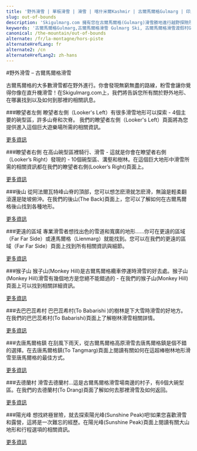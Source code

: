 ```yaml
---
title: '野外滑雪 | 單板滑雪 | 滑雪 | 喀什米爾Kashmir | 古爾馬爾格Gulmarg | 印度India | Skigulmarg.com'
slug: out-of-bounds
description: 'Skigulmarg.com 擁有您在古爾馬爾格(Gulmarg)滑雪勝地進行越野探險所需資訊 - 如:有關其廣闊越野地形在哪裡可以找到以及該如何到達等..。'
keywords: '古爾馬爾格Gulmarg,古爾馬爾格滑雪 Gulmarg Ski, 古爾馬爾格滑雪渡假村Gulmarg Ski Resort, 喀什米爾滑雪Skiing in the Himalayas, 印度滑雪Skiing in India, 喜馬拉雅Himalaya, 喀什米爾Kashmir, Skigulmarg.com'
canonical: /the-mountain/out-of-bounds
alternate: /fr/la-montagne/hors-piste
alternateHrefLang: fr
alternate2: /cn
alternateHrefLang2: zh-hans
---
```


#野外滑雪 – 古爾馬爾格滑雪

古爾馬爾格的大多數滑雪都在野外進行。你會發現無窮無盡的路線，粉雪會讓你覺得你像在直升機滑雪！在Skigulmarg.com上，我們將告訴您所有關於野外地形、在哪裏找到以及如何到那裡的相關訊息。


###瞭望者左側
瞭望者左側（Looker's Left）有很多滑雪地形可以探索 -  4個主要的碗型區，許多山脊和次脊。 我們的瞭望者左側（Looker's Left）頁面將為您提供進入這個巨大遊樂場所需的相關資訊。

[更多資訊](lockers-left)

###瞭望者右側
在高山碗型區裡騎行、滑雪 - 這就是你會在瞭望者右側（Looker’s Right）發現的 -  10個碗型區、溝壑和樹林。在這個巨大地形中滑雪所需的相關資訊都在我們的瞭望者右側(Looker’s Right)頁面上。

[更多資訊](lockers-right)

###後山
從阿法爾瓦特峰山脊的頂部，您可以想怎麽滑就怎麽滑，無論是輕柔翻滾還是陡坡俯沖。在我們的後山(The Back)頁面上，您可以了解如何在古爾馬爾格後山找到各種地形。

[更多資訊](the-back)

###更遠的區域
專業滑雪者想找出色的雪道和寬廣的地形......你可在更遠的區域（Far Far Side）或連馬爾格（Lienmarg）就能找到。您可以在我們的更遠的區域（Far Far Side）頁面上找到所有相關資訊與細節。

[更多資訊](far-far-side)

###猴子山
猴子山(Monkey Hill)是古爾馬爾格纜車停運時滑雪的好去處。猴子山(Monkey Hill)滑雪有幾個地方是您絕不能錯過的 - 在我們的猴子山(Monkey Hill)頁面上可以找到相關詳細資訊。

[更多資訊](monkey-hill)

###去巴巴蕊希村
巴巴蕊希村(To Babarishi )的樹林是下大雪時滑雪的好地方。在我們的巴巴蕊希村(To Babarishi)頁面上了解樹林滑雪相關詳情。

[更多資訊](babarishi)

###去唐馬爾格鎮
在刮風下雨天，從古爾馬爾格高原滑雪去唐馬爾格鎮是個不錯的選擇。在去唐馬爾格鎮(To Tangmarg)頁面上閱讀有關如何在這超棒樹林地形滑雪至唐馬爾格的最佳方式。

[更多資訊](tangmarg)

###去德蘭村
滑雪去德蘭村...這是古爾馬爾格滑雪場南邊的村子，有6個大碗型區。在我們的去德蘭村(To Drang)頁面了解如何去那裡滑雪及如何返回。

[更多資訊](drang)

###陽光峰
想找終極冒險，就去探索陽光峰(Sunshine Peak)吧!如果您喜歡滑雪和露營，這將是一次難忘的經歷。在陽光峰(Sunshine Peak)頁面上閱讀有關大山地形和行程選項的相關資訊。

[更多資訊](sunshine-peak)
